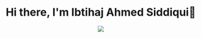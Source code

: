 <!-- animation start  -->
  <div align="center">
    <h1> Hi there, I'm Ibtihaj Ahmed Siddiqui👋</h1>
  </div>
<p align="center">
<a href="https://github.com/ibtihai.Ahmii"><img src="https://readme-typing-svg.herokuapp.com/?lines=Data+Analysis+and+Python+Developer;+Power+BI+Developer&font=Roboto&size=26&duration=3500&pause=500&center=true&width=500&height=50&color=eab676"></a>
